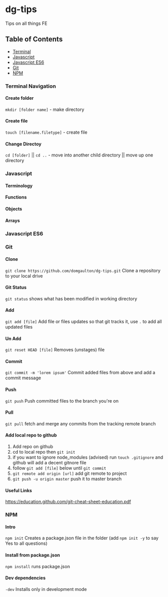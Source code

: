 # dg-tips
Tips on all things FE

## Table of Contents
* [Terminal](#terminal)
* [Javascript](#javascript)
* [Javascript ES6](#javascript-es6)
* [Git](#git)
* [NPM](#npm)

### Terminal Navigation

#### Create folder
`mkdir [folder name]` - make directory

#### Create file
`touch [filename.filetype]` - create file

#### Change Directoy
`cd [folder]` || `cd ..` - move into another child directory || move up one directory

### Javascript

#### Terminology

#### Functions
#### Objects
#### Arrays

### Javascript ES6

### Git

#### Clone
`git clone https://github.com/domgaulton/dg-tips.git`
Clone a repository to your local drive

#### Git Status
`git status`
shows what has been modified in working directory

#### Add
`git add [file]` 
Add file or files updates so that git tracks it, use `.` to add all updated files

#### Un Add
`git reset HEAD [file]` 
Removes (unstages) file


#### Commit
`git commit -m 'lorem ipsum'`
Commit added files from above and add a commit message


#### Push
`git push`
Push committed files to the branch you're on

#### Pull
`git pull`
fetch and merge any commits from the tracking remote branch

#### Add local repo to github
1. Add repo on github
2. cd to local repo then `git init`
3. if you want to ignore node_modules (advised) run `touch .gitignore` and github will add a decent gitnore file
4. follow `git add [file]` below until `git commit`
5. `git remote add origin [url]` add git remote to project
6. `git push -u origin master` push it to master branch

#### Useful Links
https://education.github.com/git-cheat-sheet-education.pdf

### NPM

#### Intro
`npm init` Creates a package.json file in the folder (add `npm init -y` to say Yes to all questions)

#### Install from package.json
`npm install` runs package.json 

#### Dev dependencies
`-dev` Installs only in development mode